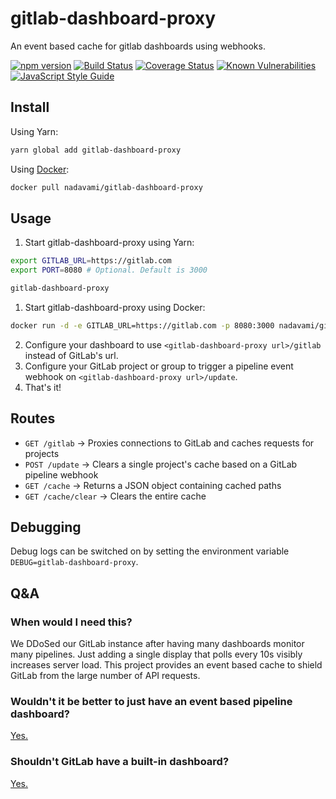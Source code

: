 # gitlab-dashboard-proxy
An event based cache for gitlab dashboards using webhooks.

[![npm version](https://badge.fury.io/js/gitlab-dashboard-proxy.svg)](https://www.npmjs.com/package/gitlab-dashboard-proxy)
[![Build Status](https://travis-ci.org/nadavami/gitlab-dashboard-proxy.svg?branch=master)](https://travis-ci.org/nadavami/gitlab-dashboard-proxy)
[![Coverage Status](https://coveralls.io/repos/github/nadavami/gitlab-dashboard-proxy/badge.svg)](https://coveralls.io/github/nadavami/gitlab-dashboard-proxy)
[![Known Vulnerabilities](https://snyk.io/test/github/nadavami/gitlab-dashboard-proxy/badge.svg?targetFile=package.json)](https://snyk.io/test/github/nadavami/gitlab-dashboard-proxy?targetFile=package.json)
[![JavaScript Style Guide](https://img.shields.io/badge/code_style-standard-brightgreen.svg)](https://standardjs.com)

## Install
Using Yarn:
```bash
yarn global add gitlab-dashboard-proxy
```
Using [Docker](https://hub.docker.com/r/nadavami/gitlab-dashboard-proxy/):
```bash
docker pull nadavami/gitlab-dashboard-proxy
```

## Usage
1. Start gitlab-dashboard-proxy using Yarn:
```bash
export GITLAB_URL=https://gitlab.com
export PORT=8080 # Optional. Default is 3000

gitlab-dashboard-proxy
```
1. Start gitlab-dashboard-proxy using Docker:
```bash
docker run -d -e GITLAB_URL=https://gitlab.com -p 8080:3000 nadavami/gitlab-dashboard-proxy
```
2. Configure your dashboard to use `<gitlab-dashboard-proxy url>/gitlab` instead of GitLab's url.
3. Configure your GitLab project or group to trigger a pipeline event webhook on `<gitlab-dashboard-proxy url>/update`.
4. That's it!

## Routes
- `GET /gitlab` -> Proxies connections to GitLab and caches requests for projects
- `POST /update` -> Clears a single project's cache based on a GitLab pipeline webhook
- `GET /cache` -> Returns a JSON object containing cached paths
- `GET /cache/clear` -> Clears the entire cache

## Debugging
Debug logs can be switched on by setting the environment variable `DEBUG=gitlab-dashboard-proxy`.

## Q&A
### When would I need this?
We DDoSed our GitLab instance after having many dashboards monitor many pipelines. Just adding a single display that polls every 10s visibly increases server load. This project provides an event based cache to shield GitLab from the large number of API requests.

### Wouldn't it be better to just have an event based pipeline dashboard?
[Yes.](https://github.com/new) 

### Shouldn't GitLab have a built-in dashboard?  
[Yes.](https://gitlab.com/gitlab-org/gitlab-ce/issues/3235) 
